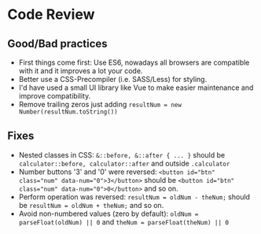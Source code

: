 # Code Review

## Good/Bad practices

- First things come first: Use ES6, nowadays all browsers are compatible with it and it improves a lot your code.
- Better use a CSS-Precompiler (i.e. SASS/Less) for styling.
- I'd have used a small UI library like Vue to make easier maintenance and improve compatibility.
- Remove trailing zeros just adding `resultNum = new Number(resultNum.toString())` 

## Fixes

- Nested classes in CSS: `&::before, &::after { ... }` should be `calculator::before, calculator::after` and outside `.calculator`
- Number buttons '3' and '0' were reversed: `<button id="btn" class="num" data-num="0">3</button>` should be `<button id="btn" class="num" data-num="0">0</button>` and so on.
- Perform operation was reversed: `resultNum = oldNum - theNum;` should be `resultNum = oldNum + theNum;` and so on.
- Avoid non-numbered values (zero by default): `oldNum = parseFloat(oldNum) || 0` and `theNum = parseFloat(theNum) || 0`